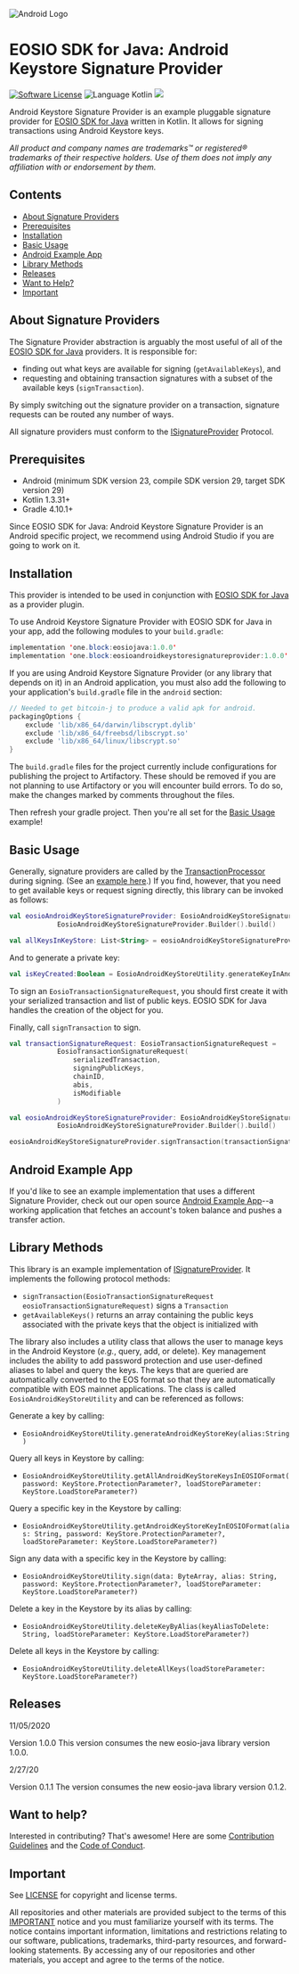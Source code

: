 ![Android Logo](img/android-logo.png)
# EOSIO SDK for Java: Android Keystore Signature Provider

[![Software License](https://img.shields.io/badge/license-MIT-lightgrey.svg)](https://github.com/EOSIO/eosio-java-softkey-signature-provider/blob/master/LICENSE)
![Language Kotlin](https://img.shields.io/badge/Language-Kotlin-yellow.svg)
![](https://img.shields.io/badge/Deployment%20Target-Android-blue.svg)

Android Keystore Signature Provider is an example pluggable signature provider for [EOSIO SDK for Java](https://github.com/EOSIO/eosio-java) written in Kotlin. It allows for signing transactions using Android Keystore keys.

*All product and company names are trademarks™ or registered® trademarks of their respective holders. Use of them does not imply any affiliation with or endorsement by them.*

## Contents

- [About Signature Providers](#about-signature-providers)
- [Prerequisites](#prerequisites)
- [Installation](#installation)
- [Basic Usage](#basic-usage)
- [Android Example App](#android-example-app)
- [Library Methods](#library-methods)
- [Releases](#releases)
- [Want to Help?](#want-to-help)
- [Important](#important)

## About Signature Providers

The Signature Provider abstraction is arguably the most useful of all of the [EOSIO SDK for Java](https://github.com/EOSIO/eosio-java) providers. It is responsible for:

* finding out what keys are available for signing (`getAvailableKeys`), and
* requesting and obtaining transaction signatures with a subset of the available keys (`signTransaction`).

By simply switching out the signature provider on a transaction, signature requests can be routed any number of ways.

All signature providers must conform to the [ISignatureProvider](https://github.com/EOSIO/eosio-java/blob/master/eosiojava/src/main/java/one/block/eosiojava/interfaces/ISignatureProvider.java) Protocol.

## Prerequisites

* Android (minimum SDK version 23, compile SDK version 29, target SDK version 29)
* Kotlin 1.3.31+
* Gradle 4.10.1+

Since EOSIO SDK for Java: Android Keystore Signature Provider is an Android specific project, we recommend using Android Studio if you are going to work on it.

## Installation

This provider is intended to be used in conjunction with [EOSIO SDK for Java](https://github.com/EOSIO/eosio-java) as a provider plugin.

To use Android Keystore Signature Provider with EOSIO SDK for Java in your app, add the following modules to your `build.gradle`:

```java
implementation 'one.block:eosiojava:1.0.0'
implementation 'one.block:eosioandroidkeystoresignatureprovider:1.0.0'
```

If you are using Android Keystore Signature Provider (or any library that depends on it) in an Android application, you must also add the following to your application's `build.gradle` file in the `android` section:

```groovy
// Needed to get bitcoin-j to produce a valid apk for android.
packagingOptions {
    exclude 'lib/x86_64/darwin/libscrypt.dylib'
    exclude 'lib/x86_64/freebsd/libscrypt.so'
    exclude 'lib/x86_64/linux/libscrypt.so'
}
```

The `build.gradle` files for the project currently include configurations for publishing the project to Artifactory. These should be removed if you are not planning to use Artifactory or you will encounter build errors. To do so, make the changes marked by comments throughout the files.

Then refresh your gradle project. Then you're all set for the [Basic Usage](#basic-usage) example!

## Basic Usage

Generally, signature providers are called by the [TransactionProcessor](https://github.com/EOSIO/eosio-java/blob/master/eosiojava/src/main/java/one/block/eosiojava/session/TransactionProcessor.java) during signing. (See an [example here](https://github.com/EOSIO/eosio-java#basic-usage).) If you find, however, that you need to get available keys or request signing directly, this library can be invoked as follows:

```kotlin
val eosioAndroidKeyStoreSignatureProvider: EosioAndroidKeyStoreSignatureProvider =
            EosioAndroidKeyStoreSignatureProvider.Builder().build()

val allKeysInKeyStore: List<String> = eosioAndroidKeyStoreSignatureProvider.availableKeys
```

And to generate a private key:

```kotlin
val isKeyCreated:Boolean = EosioAndroidKeyStoreUtility.generateKeyInAndroidStore("key_alias")
```

To sign an `EosioTransactionSignatureRequest`, you should first create it with your serialized transaction and list of public keys. EOSIO SDK for Java handles the creation of the object for you.

Finally, call `signTransaction` to sign.

```kotlin
val transactionSignatureRequest: EosioTransactionSignatureRequest =
            EosioTransactionSignatureRequest(
                serializedTransaction,
                signingPublicKeys,
                chainID,
                abis,
                isModifiable
            )

val eosioAndroidKeyStoreSignatureProvider: EosioAndroidKeyStoreSignatureProvider =
            EosioAndroidKeyStoreSignatureProvider.Builder().build()

eosioAndroidKeyStoreSignatureProvider.signTransaction(transactionSignatureRequest)
```

## Android Example App

If you'd like to see an example implementation that uses a different Signature Provider, check out our open source [Android Example App](https://github.com/EOSIO/eosio-java-android-example-app)--a working application that fetches an account's token balance and pushes a transfer action.

## Library Methods

This library is an example implementation of [ISignatureProvider](https://github.com/EOSIO/eosio-java/blob/master/eosiojava/src/main/java/one/block/eosiojava/interfaces/ISignatureProvider.java). It implements the following protocol methods:

* `signTransaction(EosioTransactionSignatureRequest eosioTransactionSignatureRequest)` signs a `Transaction`
* `getAvailableKeys()` returns an array containing the public keys associated with the private keys that the object is initialized with

The library also includes a utility class that allows the user to manage keys in the Android Keystore (_e.g._, query, add, or delete). Key management includes the ability to add password protection and use user-defined aliases to label and query the keys. The keys that are queried are automatically converted to the EOS format so that they are automatically compatible with EOS mainnet applications. The class is called `EosioAndroidKeyStoreUtility` and can be referenced as follows:

Generate a key by calling:

- `EosioAndroidKeyStoreUtility.generateAndroidKeyStoreKey(alias:String)`

Query all keys in Keystore by calling:

- `EosioAndroidKeyStoreUtility.getAllAndroidKeyStoreKeysInEOSIOFormat(password: KeyStore.ProtectionParameter?, loadStoreParameter: KeyStore.LoadStoreParameter?)`

Query a specific key in the Keystore by calling:

- `EosioAndroidKeyStoreUtility.getAndroidKeyStoreKeyInEOSIOFormat(alias: String, password: KeyStore.ProtectionParameter?, loadStoreParameter: KeyStore.LoadStoreParameter?)`

Sign any data with a specific key in the Keystore by calling:

- `EosioAndroidKeyStoreUtility.sign(data: ByteArray, alias: String, password: KeyStore.ProtectionParameter?, loadStoreParameter: KeyStore.LoadStoreParameter?)`

Delete a key in the Keystore by its alias by calling:

- `EosioAndroidKeyStoreUtility.deleteKeyByAlias(keyAliasToDelete: String, loadStoreParameter: KeyStore.LoadStoreParameter?)`

Delete all keys in the Keystore by calling:

- `EosioAndroidKeyStoreUtility.deleteAllKeys(loadStoreParameter: KeyStore.LoadStoreParameter?)`

## Releases

11/05/2020

Version 1.0.0 This version consumes the new eosio-java library version 1.0.0.

2/27/20

Version 0.1.1 The version consumes the new eosio-java library version 0.1.2.

## Want to help?

Interested in contributing? That's awesome! Here are some [Contribution Guidelines](./CONTRIBUTING.md) and the [Code of Conduct](./CONTRIBUTING.md#conduct).

## Important

See [LICENSE](./LICENSE) for copyright and license terms.

All repositories and other materials are provided subject to the terms of this [IMPORTANT](./IMPORTANT.md) notice and you must familiarize yourself with its terms. The notice contains important information, limitations and restrictions relating to our software, publications, trademarks, third-party resources, and forward-looking statements. By accessing any of our repositories and other materials, you accept and agree to the terms of the notice.
